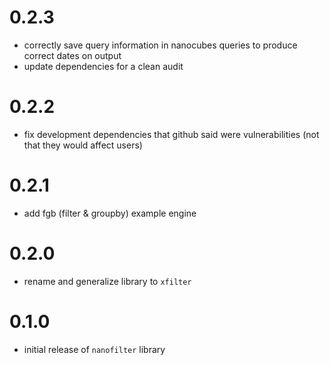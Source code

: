 # 0.2.3
* correctly save query information in nanocubes queries to produce correct dates on output
* update dependencies for a clean audit

# 0.2.2
* fix development dependencies that github said were vulnerabilities (not that they would affect users)

# 0.2.1
 * add fgb (filter & groupby) example engine

# 0.2.0
 * rename and generalize library to `xfilter`

# 0.1.0
 * initial release of `nanofilter` library
